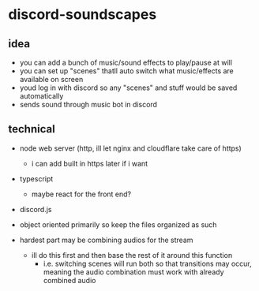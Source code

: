 # discord-soundscapes

## idea

- you can add a bunch of music/sound effects to play/pause at will
- you can set up "scenes" thatll auto switch what music/effects are available on screen
- youd log in with discord so any "scenes" and stuff would be saved automatically
- sends sound through music bot in discord

## technical

- node web server (http, ill let nginx and cloudflare take care of https)
  - i can add built in https later if i want
- typescript
  - maybe react for the front end?
- discord.js
- object oriented primarily so keep the files organized as such

- hardest part may be combining audios for the stream
  - ill do this first and then base the rest of it around this function
    - i.e. switching scenes will run both so that transitions may occur, meaning the audio combination must work with already combined audio
